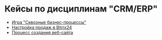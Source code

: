 # Кейсы по дисциплинам "CRM/ERP"

* [Игра "Сквозные бизнес-процессы"](/e2e_processes/README.md)
* [Настройка  продаж в Bitrix24](crm_funnel/README.md)
* [Процесс создания веб-сайта](landing_page/README.md)
